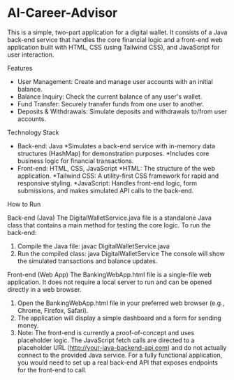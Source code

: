 # AI-Career-Advisor
This is a simple, two-part application for a digital wallet. It consists of a Java back-end service that handles the core financial logic and a front-end web application built with HTML, CSS (using Tailwind CSS), and JavaScript for user interaction.

Features
 * User Management: Create and manage user accounts with an initial balance.
 * Balance Inquiry: Check the current balance of any user's wallet.
 * Fund Transfer: Securely transfer funds from one user to another.
 * Deposits & Withdrawals: Simulate deposits and withdrawals to/from user accounts.

Technology Stack
 * Back-end: Java
       *Simulates a back-end service with in-memory data structures (HashMap) for    demonstration purposes.
       *Includes core business logic for financial transactions.
 * Front-end: HTML, CSS, JavaScript
        *HTML: The structure of the web application.
        *Tailwind CSS: A utility-first CSS framework for rapid and responsive styling.
        *JavaScript: Handles front-end logic, form submissions, and makes simulated API calls to the back-end.

How to Run

Back-end (Java)
The DigitalWalletService.java file is a standalone Java class that contains a main method for testing the core logic. To run the back-end:
   1. Compile the Java file:
        javac DigitalWalletService.java
   2. Run the compiled class:
        java DigitalWalletService
        The console will show the simulated transactions and balance updates.

Front-end (Web App)
The BankingWebApp.html file is a single-file web application. It does not require a local server to run and can be opened directly in a web browser.

 1. Open the BankingWebApp.html file in your preferred web browser (e.g., Chrome, Firefox, Safari).
 2. The application will display a simple dashboard and a form for sending money.
 3. Note: The front-end is currently a proof-of-concept and uses placeholder logic. The JavaScript fetch calls are directed to a placeholder URL (http://your-java-backend-api.com) and do not actually connect to the provided Java service. For a fully functional application, you would need to set up a real back-end API that exposes endpoints for the front-end to call.
